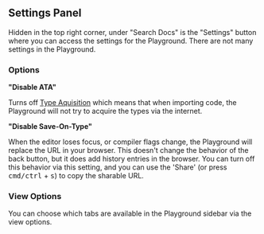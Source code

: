 ## Settings Panel

Hidden in the top right corner, under "Search Docs" is the "Settings" button where you can access the settings for the Playground. There are not many settings in the Playground.

### Options

**"Disable ATA"**

Turns off [Type Aquisition](/play#handbook-5) which means that when importing code, the Playground will not try to acquire the types via the internet.

**"Disable Save-On-Type"**

When the editor loses focus, or compiler flags change, the Playground will replace the URL in your browser. This doesn't change the behavior of the back button, but it does add history entries in the browser. You can turn off this behavior via this setting, and you can use the 'Share' (or press <kbd>cmd/ctrl</kbd> + <kbd>s</kbd>) to copy the sharable URL.

### View Options

You can choose which tabs are available in the Playground sidebar via the view options.

